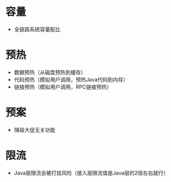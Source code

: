 # 容量

* 全链路系统容量配比

# 预热

* 数据预热（从磁盘预热到缓存）
* 代码预热（模拟用户调用，预热Java代码到内存）
* 链接预热（模拟用户调用，RPC链接预热）

# 预案

* 降级大促无关功能

# 限流

* Java层限流会被打挂风险（接入层限流值是Java层的2倍左右就行）